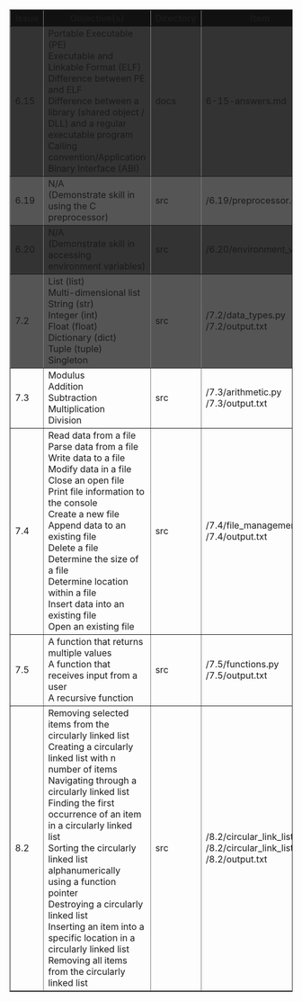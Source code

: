 <table border=1>
<thead>
  <tr bgcolor="#111">
    <th>Issue</th>
    <th>Objective(s)</th>
    <th>Directory</th>
    <th>Item</th>
  </tr>
</thead>
<tbody>
  <tr bgcolor="#333">
    <td>6.15</td>
    <td>Portable Executable (PE)<br> Executable and Linkable Format (ELF) <br>
     Difference between PE and ELF <br>
     Difference between a library (shared object / DLL) and a regular executable program <br>
     Calling convention/Application Binary Interface (ABI)</td>
    <td>docs</td>
    <td>6-15-answers.md</td>
  </tr>
  <tr bgcolor="#555">
    <td>6.19</td>
    <td>N/A <br> (Demonstrate skill in using the C preprocessor)</td>
    <td>src</td>
    <td>/6.19/preprocessor.c</td>
  </tr>
  <tr bgcolor="#333">
    <td>6.20</td>
    <td>N/A <br> (Demonstrate skill in accessing environment variables)</td>
    <td>src</td>
    <td>/6.20/environment_vars.c</td>
  </tr>
  <tr bgcolor="#555">
    <td>7.2</td>
    <td>List (list)<br>Multi-dimensional list<br>String (str)<br>Integer (int)<br>Float (float)<br>Dictionary (dict)<br>Tuple (tuple)<br>Singleton</td>
    <td>src</td>
    <td>/7.2/data_types.py<br>
    /7.2/output.txt</td>
  </tr>
  <tr>
    <td>7.3</td>
    <td>Modulus<br>Addition<br>Subtraction<br>Multiplication<br>Division</td>
    <td>src</td>
    <td>/7.3/arithmetic.py<br>/7.3/output.txt</td>
  </tr>
  <tr>
    <td>7.4</td>
    <td>Read data from a file<br>Parse data from a file<br>Write data to a file<br>Modify data in a file<br>Close an open file<br>Print file information to the console<br>Create a new file<br>Append data to an existing file<br>Delete a file<br>Determine the size of a file<br>Determine location within a file<br>Insert data into an existing file<br>Open an existing file</td>
    <td>src</td>
    <td>/7.4/file_management.py<br>/7.4/output.txt</td>
  </tr>
  <tr>
    <td>7.5</td>
    <td>A function that returns multiple values<br>A function that receives input from a user<br>A recursive function</td>
    <td>src</td>
    <td>/7.5/functions.py<br>/7.5/output.txt</td>
  </tr>
  <tr>
    <td>8.2</td>
    <td>Removing selected items from the circularly linked list<br>Creating a circularly linked list with n number of items<br>Navigating through a circularly linked list<br>Finding the first occurrence of an item in a circularly linked list<br>Sorting the circularly linked list alphanumerically using a function pointer<br>Destroying a circularly linked list<br>Inserting an item into a specific location in a circularly linked list<br>Removing all items from the circularly linked list</td>
    <td>src</td>
    <td>/8.2/circular_link_list.c<br>/8.2/circular_link_list.h<br>/8.2/output.txt</td>
  </tr>
</tbody>
</table>